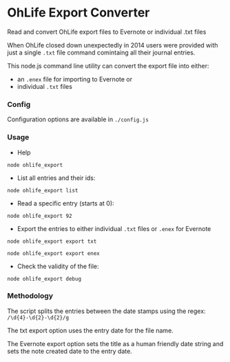 # OhLife Export Converter

Read and convert OhLife export files to Evernote or individual .txt files

When OhLife closed down unexpectedly in 2014 users were provided with just a single `.txt` file command comintaing all their journal entries. 

This node.js command line utility can convert the export file into either:

- an `.enex` file for importing to Evernote or
- individual `.txt` files

### Config

Configuration options are available in `./config.js`

### Usage

- Help

`node ohlife_export`

- List all entries and their ids:

`node ohlife_export list`

- Read a specific entry (starts at 0):

`node ohlife_export 92`

- Export the entries to either individual `.txt` files or `.enex` for Evernote

`node ohlife_export export txt`

`node ohlife_export export enex`

- Check the validity of the file:

`node ohlife_export debug`


### Methodology

The script splits the entries between the date stamps using the regex: `/\d{4}-\d{2}-\d{2}/g`

The txt export option uses the entry date for the file name.

The Evernote export option sets the title as a human friendly date string and sets the note created date to the entry date.

